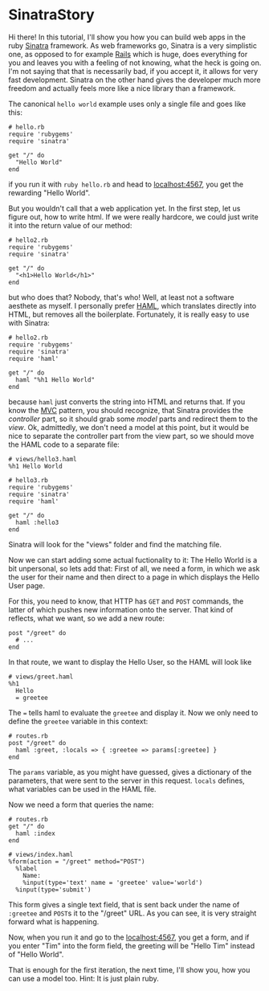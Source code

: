 SinatraStory
============

Hi there! In this tutorial, I'll show you how you can build web apps in the
ruby [Sinatra](http://www.sinatrarb.com/) framework. As web frameworks go,
Sinatra is a very simplistic one, as opposed to for example [Rails](http://rubyonrails.org/)
which is huge, does everything for you and leaves you with a feeling of not
knowing, what the heck is going on. I'm not saying that that is necessarily
bad, if you accept it, it allows for very fast development. Sinatra on the
other hand gives the developer much more freedom and actually feels more like
a nice library than a framework. 

The canonical `hello world` example uses only a single file and goes like
this:

    # hello.rb
    require 'rubygems'
    require 'sinatra'
    
    get "/" do
      "Hello World"
    end

if you run it with `ruby hello.rb` and head to
[localhost:4567](http://localhost:4567), you get the rewarding "Hello World".

But you wouldn't call that a web application yet. In the first step, let us
figure out, how to write html. If we were really hardcore, we could just write
it into the return value of our method:


    # hello2.rb
    require 'rubygems'
    require 'sinatra'
    
    get "/" do
      "<h1>Hello World</h1>"
    end

but who does that? Nobody, that's who! Well, at least not a software aesthete
as myself. I personally prefer [HAML](haml.info), which translates directly
into HTML, but removes all the boilerplate. Fortunately, it is really easy to
use with Sinatra:


    # hello2.rb
    require 'rubygems'
    require 'sinatra'
    require 'haml'
    
    get "/" do
      haml "%h1 Hello World"
    end

because `haml` just converts the string into HTML and returns that. If you
know the [MVC](http://en.wikipedia.org/wiki/Model_View_Controller) pattern,
you should recognize, that Sinatra provides the *controller* part, so it
should grab some *model* parts and redirect them to the *view*. Ok,
admittedly, we don't need a model at this point, but it would be nice to
separate the controller part from the view part, so we should move the HAML
code to a separate file:

    # views/hello3.haml
    %h1 Hello World

    # hello3.rb
    require 'rubygems'
    require 'sinatra'
    require 'haml'
    
    get "/" do
      haml :hello3
    end

Sinatra will look for the "views" folder and find the matching file.

Now we can start adding some actual fuctionality to it: The Hello World is a
bit unpersonal, so lets add that: First of all, we need a form, in which we
ask the user for their name and then direct to a page in which displays the
Hello User page.

For this, you need to know, that HTTP has `GET` and `POST` commands, the
latter of which pushes new information onto the server. That kind of reflects,
what we want, so we add a new route:


    post "/greet" do
      # ...
    end

In that route, we want to display the Hello User, so the HAML will look like

    # views/greet.haml
    %h1 
      Hello
      = greetee

The `=` tells haml to evaluate the `greetee` and display it. Now we only need
to define the `greetee` variable in this context:

    # routes.rb
    post "/greet" do
      haml :greet, :locals => { :greetee => params[:greetee] }
    end

The `params` variable, as you might have guessed, gives a dictionary of the
parameters, that were sent to the server in this request. `locals` defines,
what variables can be used in the HAML file.

Now we need a form that queries the name:

    # routes.rb 
    get "/" do
      haml :index
    end

    # views/index.haml
    %form(action = "/greet" method="POST")
      %label 
        Name:
        %input(type='text' name = 'greetee' value='world')
      %input(type='submit')

This form gives a single text field, that is sent back under the name of
`:greetee` and `POST`s it to the "/greet" URL. As you can see, it is very
straight forward what is happening.

Now, when you run it and go to the [localhost:4567](http://localhost:4567), you get a
form, and if you enter "Tim" into the form field, the greeting will be "Hello
Tim" instead of "Hello World".

That is enough for the first iteration, the next time, I'll show you, how you
can use a model too. Hint: It is just plain ruby.
